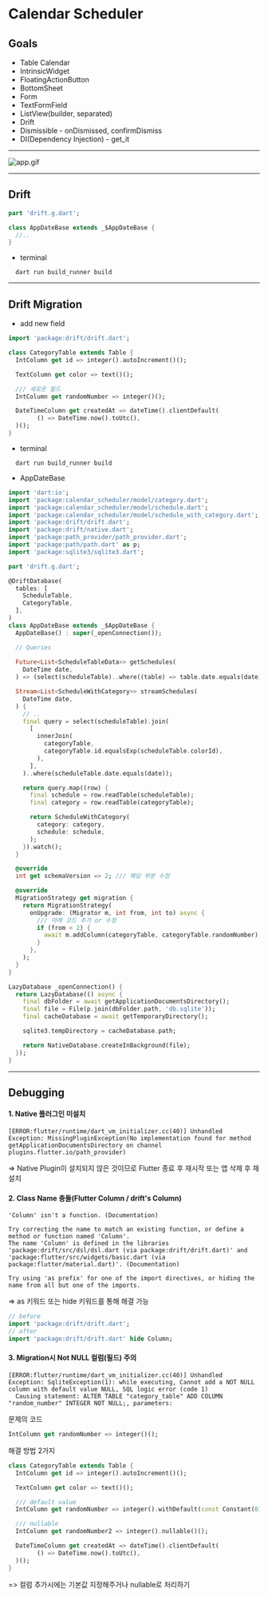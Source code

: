 # Calendar Scheduler

## Goals
- Table Calendar
- IntrinsicWidget
- FloatingActionButton
- BottomSheet
- Form
- TextFormField
- ListView(builder, separated)
- Drift
- Dismissible - onDismissed, confirmDismiss
- DI(Dependency Injection) - get_it

---

![app.gif](calendar_scheduler/img/app.gif)

---
## Drift
```dart
part 'drift.g.dart';

class AppDateBase extends _$AppDateBase {
  //..
}
```

- terminal
```shell
  dart run build_runner build
```

---

## Drift Migration
- add new field
```dart
import 'package:drift/drift.dart';

class CategoryTable extends Table {
  IntColumn get id => integer().autoIncrement()();

  TextColumn get color => text()();

  /// 새로운 필드
  IntColumn get randomNumber => integer()();

  DateTimeColumn get createdAt => dateTime().clientDefault(
        () => DateTime.now().toUtc(),
  )();
} 
```

- terminal
```shell
  dart run build_runner build
```

- AppDateBase
```dart
import 'dart:io';
import 'package:calendar_scheduler/model/category.dart';
import 'package:calendar_scheduler/model/schedule.dart';
import 'package:calendar_scheduler/model/schedule_with_category.dart';
import 'package:drift/drift.dart';
import 'package:drift/native.dart';
import 'package:path_provider/path_provider.dart';
import 'package:path/path.dart' as p;
import 'package:sqlite3/sqlite3.dart';

part 'drift.g.dart';

@DriftDatabase(
  tables: [
    ScheduleTable,
    CategoryTable,
  ],
)
class AppDateBase extends _$AppDateBase {
  AppDateBase() : super(_openConnection());

  // Queries
  
  Future<List<ScheduleTableData>> getSchedules(
    DateTime date,
  ) => (select(scheduleTable)..where((table) => table.date.equals(date))).get();

  Stream<List<ScheduleWithCategory>> streamSchedules(
    DateTime date,
  ) {
    // ..
    final query = select(scheduleTable).join(
      [
        innerJoin(
          categoryTable,
          categoryTable.id.equalsExp(scheduleTable.colorId),
        ),
      ],
    )..where(scheduleTable.date.equals(date));

    return query.map((row) {
      final schedule = row.readTable(scheduleTable);
      final category = row.readTable(categoryTable);

      return ScheduleWithCategory(
        category: category,
        schedule: schedule,
      );
    }).watch();
  }

  @override
  int get schemaVersion => 2; /// 해당 부분 수정

  @override
  MigrationStrategy get migration {
    return MigrationStrategy(
      onUpgrade: (Migrator m, int from, int to) async {
        /// 아래 코드 추가 or 수정
        if (from < 2) {
          await m.addColumn(categoryTable, categoryTable.randomNumber);
        }
      },
    );
  }
}

LazyDatabase _openConnection() {
  return LazyDatabase(() async {
    final dbFolder = await getApplicationDocumentsDirectory();
    final file = File(p.join(dbFolder.path, 'db.sqlite'));
    final cacheDatabase = await getTemporaryDirectory();

    sqlite3.tempDirectory = cacheDatabase.path;

    return NativeDatabase.createInBackground(file);
  });
}

```

---
## Debugging
#### 1. Native 플러그인 미설치
```text
[ERROR:flutter/runtime/dart_vm_initializer.cc(40)] Unhandled Exception: MissingPluginException(No implementation found for method getApplicationDocumentsDirectory on channel plugins.flutter.io/path_provider)
```
=> Native Plugin이 설치되지 않은 것이므로 Flutter 종료 후 재시작 또는 앱 삭제 후 재설치

#### 2. Class Name 충돌(Flutter Column / drift's Column)
```text
'Column' isn't a function. (Documentation)

Try correcting the name to match an existing function, or define a method or function named 'Column'.
The name 'Column' is defined in the libraries 'package:drift/src/dsl/dsl.dart (via package:drift/drift.dart)' and 'package:flutter/src/widgets/basic.dart (via package:flutter/material.dart)'. (Documentation)

Try using 'as prefix' for one of the import directives, or hiding the name from all but one of the imports.
```
=> as 키워드 또는 hide 키워드를 통해 해결 가능
```dart
// before
import 'package:drift/drift.dart';
// after
import 'package:drift/drift.dart' hide Column;
```

#### 3. Migration시 Not NULL 컬럼(필드) 주의
```text
[ERROR:flutter/runtime/dart_vm_initializer.cc(40)] Unhandled Exception: SqliteException(1): while executing, Cannot add a NOT NULL column with default value NULL, SQL logic error (code 1)
  Causing statement: ALTER TABLE "category_table" ADD COLUMN "random_number" INTEGER NOT NULL;, parameters: 
```
문제의 코드
```dart
IntColumn get randomNumber => integer()();
```

해결 방법 2가지
```dart
class CategoryTable extends Table {
  IntColumn get id => integer().autoIncrement()();

  TextColumn get color => text()();

  /// default value
  IntColumn get randomNumber => integer().withDefault(const Constant(0))();

  /// nullable
  IntColumn get randomNumber2 => integer().nullable()();

  DateTimeColumn get createdAt => dateTime().clientDefault(
        () => DateTime.now().toUtc(),
  )();
}
```
=> 컬럼 추가시에는 기본값 지정해주거나 nullable로 처리하기